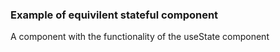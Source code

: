 ### Example of equivilent stateful component

A component with the functionality of the useState component


